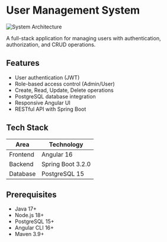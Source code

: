 # User Management System

![System Architecture](https://via.placeholder.com/800x400?text=SpringBoot+Angular+PostgreSQL+Architecture)

A full-stack application for managing users with authentication, authorization, and CRUD operations.

## Features
- User authentication (JWT)
- Role-based access control (Admin/User)
- Create, Read, Update, Delete operations
- PostgreSQL database integration
- Responsive Angular UI
- RESTful API with Spring Boot

## Tech Stack
| Area        | Technology              |
|-------------|-------------------------|
| Frontend    | Angular 16             |
| Backend     | Spring Boot 3.2.0      |
| Database    | PostgreSQL 15          |

## Prerequisites
- Java 17+
- Node.js 18+
- PostgreSQL 15+
- Angular CLI 16+
- Maven 3.9+
